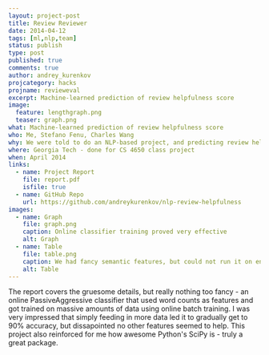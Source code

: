 ```yaml
---
layout: project-post
title: Review Reviewer
date: 2014-04-12 
tags: [ml,nlp,team]
status: publish
type: post
published: true
comments: true
author: andrey_kurenkov
projcategory: hacks
projname: revieweval
excerpt: Machine-learned prediction of review helpfulness score
image:
  feature: lengthgraph.png
  teaser: graph.png
what: Machine-learned prediction of review helpfulness score
who: Me, Stefano Fenu, Charles Wang
why: We were told to do an NLP-based project, and predicting review helpfulness with a massive dataset was an awesome idea for that
where: Georgia Tech - done for CS 4650 class project
when: April 2014
links:
  - name: Project Report
    file: report.pdf
    isfile: true 
  - name: GitHub Repo
    url: https://github.com/andreykurenkov/nlp-review-helpfulness
images:
  - name: Graph
    file: graph.png
    caption: Online classifier training proved very effective
    alt: Graph
  - name: Table
    file: table.png
    caption: We had fancy semantic features, but could not run it on enough data to get good results
    alt: Table
---
```

The report covers the gruesome details, but really nothing too fancy - an online PassiveAggressive classifier that used word counts as features and got trained on massive amounts of data using online batch training. I was very impressed that simply feeding in more data led it to gradually get to 90% accuracy, but dissapointed no other features seemed to help. This project also reinforced for me how awesome Python's SciPy is - truly a great package.
